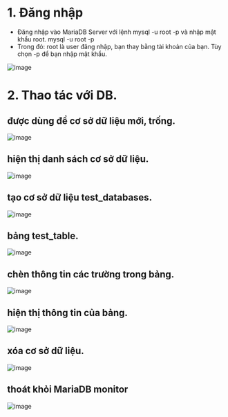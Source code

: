 # 1. Đăng nhập 
* Đăng nhập vào MariaDB Server với lệnh mysql -u root -p và nhập mật khẩu root.
                mysql -u root -p 
* Trong đó: root là user đăng nhập, bạn thay bằng tài khoản của bạn. Tùy chọn -p để bạn nhập mật khẩu.

![image](https://user-images.githubusercontent.com/111720261/190965877-f07b3d51-c868-4856-9d94-b00e346bed73.png)

# 2. Thao tác với DB.
## được dùng để cơ sở dữ liệu mới, trống.

![image](https://user-images.githubusercontent.com/111720261/190967509-1c9ec559-fefa-429c-ba97-8dfd49e025b3.png)

## hiện thị danh sách cơ sở dữ liệu.

![image](https://user-images.githubusercontent.com/111720261/190967805-adf91ab0-9f47-4c6e-b414-880d0f54922a.png)

## tạo cơ sở dữ liệu test_databases.

![image](https://user-images.githubusercontent.com/111720261/190968938-0730f12c-07f6-48cb-90c9-b5c4e845021f.png)

## bảng test_table.

![image](https://user-images.githubusercontent.com/111720261/190970699-2e04507c-f2af-4aff-b527-3a70cca778fb.png)

## chèn thông tin các trường trong bảng.

![image](https://user-images.githubusercontent.com/111720261/190970976-071af018-32a2-4d4f-9e0e-900c4324e53c.png)

## hiện  thị thông tin của bảng.

![image](https://user-images.githubusercontent.com/111720261/190971345-6a0bf2e0-10fe-4ac3-ba43-97b89abcd27d.png)

## xóa cơ sở dữ liệu.

![image](https://user-images.githubusercontent.com/111720261/190971763-ff538ca1-593f-459d-bb29-8a6e74b064b6.png)

## thoát khỏi MariaDB monitor

![image](https://user-images.githubusercontent.com/111720261/190972940-c5db56ea-6057-451a-b6ea-eab7b329c008.png)


